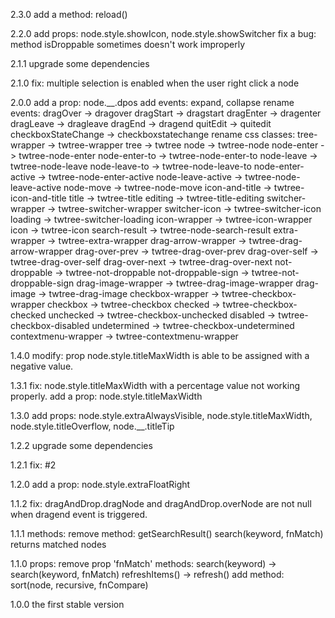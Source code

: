 2.3.0
    add a method: reload()

2.2.0
    add props: node.style.showIcon, node.style.showSwitcher
    fix a bug: method isDroppable sometimes doesn't work improperly 

2.1.1
    upgrade some dependencies

2.1.0
    fix: multiple selection is enabled when the user right click a node

2.0.0
    add a prop: node.__.dpos
    add events: expand, collapse
    rename events: 
        dragOver  -> dragover
        dragStart -> dragstart
        dragEnter -> dragenter
        dragLeave -> dragleave
        dragEnd   -> dragend
        quitEdit  -> quitedit
        checkboxStateChange -> checkboxstatechange
    rename css classes:
        tree-wrapper        -> twtree-wrapper
        tree                -> twtree
        node                -> twtree-node
        node-enter          -> twtree-node-enter
        node-enter-to       -> twtree-node-enter-to
        node-leave          -> twtree-node-leave
        node-leave-to       -> twtree-node-leave-to
        node-enter-active   -> twtree-node-enter-active
        node-leave-active   -> twtree-node-leave-active
        node-move           -> twtree-node-move
        icon-and-title      -> twtree-icon-and-title
        title               -> twtree-title
        editing             -> twtree-title-editing
        switcher-wrapper    -> twtree-switcher-wrapper
        switcher-icon       -> twtree-switcher-icon
        loading             -> twtree-switcher-loading
        icon-wrapper        -> twtree-icon-wrapper
        icon                -> twtree-icon
        search-result       -> twtree-node-search-result
        extra-wrapper       -> twtree-extra-wrapper
        drag-arrow-wrapper  -> twtree-drag-arrow-wrapper
        drag-over-prev      -> twtree-drag-over-prev
        drag-over-self      -> twtree-drag-over-self
        drag-over-next      -> twtree-drag-over-next
        not-droppable       -> twtree-not-droppable
        not-droppable-sign  -> twtree-not-droppable-sign
        drag-image-wrapper  -> twtree-drag-image-wrapper
        drag-image          -> twtree-drag-image
        checkbox-wrapper    -> twtree-checkbox-wrapper
        checkbox            -> twtree-checkbox
        checked             -> twtree-checkbox-checked
        unchecked           -> twtree-checkbox-unchecked
        disabled            -> twtree-checkbox-disabled
        undetermined        -> twtree-checkbox-undetermined
        contextmenu-wrapper -> twtree-contextmenu-wrapper

1.4.0
    modify: prop node.style.titleMaxWidth is able to be assigned with a negative value.

1.3.1
    fix: node.style.titleMaxWidth with a percentage value not working properly.
    add a prop: node.style.titleMaxWidth

1.3.0
    add props: node.style.extraAlwaysVisible, node.style.titleMaxWidth, node.style.titleOverflow, node.__.titleTip

1.2.2
    upgrade some dependencies

1.2.1
    fix: #2

1.2.0
    add a prop: node.style.extraFloatRight

1.1.2
    fix: dragAndDrop.dragNode and dragAndDrop.overNode are not null when dragend event is triggered.

1.1.1
    methods:
        remove method: getSearchResult()
        search(keyword, fnMatch) returns matched nodes

1.1.0
    props: remove prop 'fnMatch'
    methods: 
        search(keyword) -> search(keyword, fnMatch)
        refreshItems() -> refresh()
        add method: sort(node, recursive, fnCompare)

1.0.0  the first stable version
